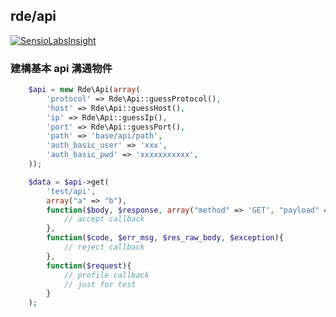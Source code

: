 ## rde/api
[![SensioLabsInsight](https://insight.sensiolabs.com/projects/8136db13-5ced-44bd-83c5-bf5169980355/mini.png)](https://insight.sensiolabs.com/projects/8136db13-5ced-44bd-83c5-bf5169980355)

### 建構基本 api 溝通物件 
``` php
    $api = new Rde\Api(array(
        'protocol' => Rde\Api::guessProtocol(),
        'host' => Rde\Api::guessHost(),
        'ip' => Rde\Api::guessIp(),
        'port' => Rde\Api::guessPort(),
        'path' => 'base/api/path',
        'auth_basic_user' => 'xxx',
        'auth_basic_pwd' => 'xxxxxxxxxxx',
    ));

    $data = $api->get(
        'test/api', 
        array("a" => "b"), 
        function($body, $response, array("method" => 'GET', "payload" => array("a" => "b"))){
            // accept callback
        },
        function($code, $err_msg, $res_raw_body, $exception){
            // reject callback
        },
        function($request){
            // profile callback
            // just for test
        }
    );
```

